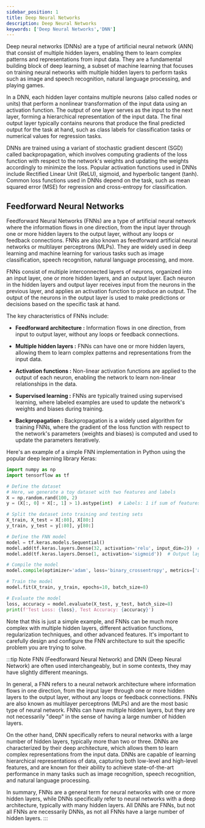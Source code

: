 ```yaml
---
sidebar_position: 1
title: Deep Neural Networks
description: Deep Neural Networks
keywords: ['Deep Neural Networks','DNN']
---
```


Deep neural networks (DNNs) are a type of artificial neural network (ANN) that consist of multiple hidden layers, enabling them to learn complex patterns and representations from input data. They are a fundamental building block of deep learning, a subset of machine learning that focuses on training neural networks with multiple hidden layers to perform tasks such as image and speech recognition, natural language processing, and playing games.

In a DNN, each hidden layer contains multiple neurons (also called nodes or units) that perform a nonlinear transformation of the input data using an activation function. The output of one layer serves as the input to the next layer, forming a hierarchical representation of the input data. The final output layer typically contains neurons that produce the final predicted output for the task at hand, such as class labels for classification tasks or numerical values for regression tasks.

DNNs are trained using a variant of stochastic gradient descent (SGD) called backpropagation, which involves computing gradients of the loss function with respect to the network's weights and updating the weights accordingly to minimize the loss. Popular activation functions used in DNNs include Rectified Linear Unit (ReLU), sigmoid, and hyperbolic tangent (tanh). Common loss functions used in DNNs depend on the task, such as mean squared error (MSE) for regression and cross-entropy for classification.

## Feedforward Neural Networks
Feedforward Neural Networks (FNNs) are a type of artificial neural network where the information flows in one direction, from the input layer through one or more hidden layers to the output layer, without any loops or feedback connections. FNNs are also known as feedforward artificial neural networks or multilayer perceptrons (MLPs). They are widely used in deep learning and machine learning for various tasks such as image classification, speech recognition, natural language processing, and more.

FNNs consist of multiple interconnected layers of neurons, organized into an input layer, one or more hidden layers, and an output layer. Each neuron in the hidden layers and output layer receives input from the neurons in the previous layer, and applies an activation function to produce an output. The output of the neurons in the output layer is used to make predictions or decisions based on the specific task at hand.

The key characteristics of FNNs include:

- **Feedforward architecture :** Information flows in one direction, from input to output layer, without any loops or feedback connections.

- **Multiple hidden layers :** FNNs can have one or more hidden layers, allowing them to learn complex patterns and representations from the input data.

- **Activation functions :** Non-linear activation functions are applied to the output of each neuron, enabling the network to learn non-linear relationships in the data.

- **Supervised learning :** FNNs are typically trained using supervised learning, where labeled examples are used to update the network's weights and biases during training.

- **Backpropagation :** Backpropagation is a widely used algorithm for training FNNs, where the gradient of the loss function with respect to the network's parameters (weights and biases) is computed and used to update the parameters iteratively.

Here's an example of a simple FNN implementation in Python using the popular deep learning library Keras:

```python
import numpy as np
import tensorflow as tf

# Define the dataset
# Here, we generate a toy dataset with two features and labels
X = np.random.rand(100, 2)
y = (X[:, 0] + X[:, 1] > 1).astype(int)  # Labels: 1 if sum of features > 1, else 0

# Split the dataset into training and testing sets
X_train, X_test = X[:80], X[80:]
y_train, y_test = y[:80], y[80:]

# Define the FNN model
model = tf.keras.models.Sequential()
model.add(tf.keras.layers.Dense(32, activation='relu', input_dim=2))  # Input layer with 2 features and 32 hidden units
model.add(tf.keras.layers.Dense(1, activation='sigmoid'))  # Output layer with 1 sigmoid activation unit

# Compile the model
model.compile(optimizer='adam', loss='binary_crossentropy', metrics=['accuracy'])

# Train the model
model.fit(X_train, y_train, epochs=10, batch_size=8)

# Evaluate the model
loss, accuracy = model.evaluate(X_test, y_test, batch_size=8)
print(f'Test Loss: {loss}, Test Accuracy: {accuracy}')
```

Note that this is just a simple example, and FNNs can be much more complex with multiple hidden layers, different activation functions, regularization techniques, and other advanced features. It's important to carefully design and configure the FNN architecture to suit the specific problem you are trying to solve.

:::tip Note
FNN (Feedforward Neural Network) and DNN (Deep Neural Network) are often used interchangeably, but in some contexts, they may have slightly different meanings.

In general, a FNN refers to a neural network architecture where information flows in one direction, from the input layer through one or more hidden layers to the output layer, without any loops or feedback connections. FNNs are also known as multilayer perceptrons (MLPs) and are the most basic type of neural network. FNNs can have multiple hidden layers, but they are not necessarily "deep" in the sense of having a large number of hidden layers.

On the other hand, DNN specifically refers to neural networks with a large number of hidden layers, typically more than two or three. DNNs are characterized by their deep architecture, which allows them to learn complex representations from the input data. DNNs are capable of learning hierarchical representations of data, capturing both low-level and high-level features, and are known for their ability to achieve state-of-the-art performance in many tasks such as image recognition, speech recognition, and natural language processing.

In summary, FNNs are a general term for neural networks with one or more hidden layers, while DNNs specifically refer to neural networks with a deep architecture, typically with many hidden layers. All DNNs are FNNs, but not all FNNs are necessarily DNNs, as not all FNNs have a large number of hidden layers.
:::